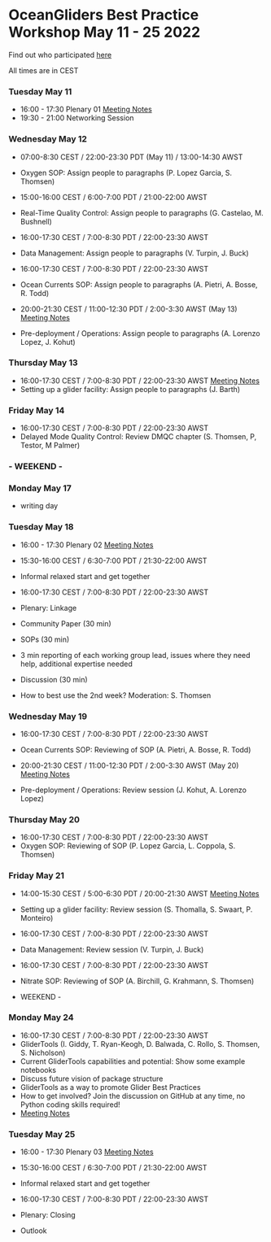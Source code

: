 # OceanGliders Best Practice Workshop May 11 - 25 2022

Find out who participated [here](https://github.com/OceanGlidersCommunity/meeting_notes/blob/main/2021/Check-In%20-%20Introduction.pdf)

All times are in CEST

### Tuesday May 11 
- 16:00 - 17:30 Plenary 01 [Meeting Notes](https://github.com/OceanGlidersCommunity/meeting_notes/blob/main/2021/2021_05_11_plenary_01.md)
- 19:30 - 21:00 Networking Session

### Wednesday May 12 
- 07:00-8:30 CEST / 22:00-23:30 PDT (May 11) / 13:00-14:30 AWST
- Oxygen SOP: Assign people to paragraphs (P. Lopez Garcia, S. Thomsen)

- 15:00-16:00 CEST / 6:00-7:00 PDT / 21:00-22:00 AWST
- Real-Time Quality Control: Assign people to paragraphs (G. Castelao, M. Bushnell)

- 16:00-17:30 CEST / 7:00-8:30 PDT / 22:00-23:30 AWST
- Data Management: Assign people to paragraphs (V. Turpin, J. Buck)

- 16:00-17:30 CEST / 7:00-8:30 PDT / 22:00-23:30 AWST
- Ocean Currents SOP: Assign people to paragraphs (A. Pietri, A. Bosse, R. Todd)

- 20:00-21:30 CEST / 11:00-12:30 PDT / 2:00-3:30 AWST (May 13) [Meeting Notes](2021_05_12_pre_deployment.md)
- Pre-deployment / Operations: Assign people to paragraphs (A. Lorenzo Lopez, J. Kohut) 		

### Thursday May 13 
- 16:00-17:30 CEST / 7:00-8:30 PDT / 22:00-23:30 AWST [Meeting Notes](2021_05_13_setting_up_glider_facility.md)
- Setting up a glider facility: Assign people to paragraphs (J. Barth)
  
### Friday May 14 
- 16:00-17:30 CEST  / 7:00-8:30 PDT / 22:00-23:30 AWST
- Delayed Mode Quality Control: Review DMQC chapter (S. Thomsen, P, Testor, M Palmer)

### **- WEEKEND -** 

### Monday May 17 
- writing day

### Tuesday May 18
- 16:00 - 17:30 Plenary 02 [Meeting Notes](https://github.com/OceanGlidersCommunity/meeting_notes/blob/main/2021/2021_05_18_plenary_02.md)
- 15:30-16:00 CEST / 6:30-7:00 PDT / 21:30-22:00 AWST 
- Informal relaxed start and get together

- 16:00-17:30 CEST / 7:00-8:30 PDT / 22:00-23:30 AWST
- Plenary: Linkage
- Community Paper (30 min)
- SOPs (30 min)
- 3 min reporting of each working group lead, issues where they need help, additional expertise needed
	
- Discussion (30 min)
- How to best use the 2nd week? Moderation: S. Thomsen


### Wednesday May 19
- 16:00-17:30 CEST / 7:00-8:30 PDT / 22:00-23:30 AWST
- Ocean Currents SOP: Reviewing of SOP (A. Pietri, A. Bosse, R. Todd)
	
- 20:00-21:30 CEST / 11:00-12:30 PDT / 2:00-3:30 AWST (May 20) [Meeting Notes](2021_05_12_pre_deployment.md)
- Pre-deployment / Operations: Review session (J. Kohut, A. Lorenzo Lopez)

### Thursday May 20
- 16:00-17:30 CEST / 7:00-8:30 PDT / 22:00-23:30 AWST
- Oxygen SOP: Reviewing of SOP (P. Lopez Garcia, L. Coppola, S. Thomsen)


### Friday May 21
- 14:00-15:30 CEST / 5:00-6:30 PDT / 20:00-21:30 AWST [Meeting Notes](2021_05_13_setting_up_glider_facility.md)
- Setting up a glider facility: Review session (S. Thomalla, S. Swaart, P. Monteiro)

- 16:00-17:30 CEST / 7:00-8:30 PDT / 22:00-23:30 AWST
- Data Management: Review session (V. Turpin, J. Buck)

- 16:00-17:30 CEST / 7:00-8:30 PDT / 22:00-23:30 AWST
- Nitrate SOP: Reviewing of SOP (A. Birchill, G. Krahmann, S. Thomsen)

- WEEKEND - 

### Monday May 24
- 16:00-17:30 CEST / 7:00-8:30 PDT / 22:00-23:30 AWST
- GliderTools (I. Giddy, T. Ryan-Keogh, D. Balwada, C. Rollo, S. Thomsen, S. Nicholson)
- Current GliderTools capabilities and potential: Show some example notebooks 
- Discuss future vision of package structure
- GliderTools as a way to promote Glider Best Practices
- How to get involved? Join the discussion on GitHub at any time, no Python coding skills required!
- [Meeting Notes](https://github.com/OceanGlidersCommunity/meeting_notes/blob/main/2021/2021_05_24_glidertools.md)


### Tuesday May 25 
- 16:00 - 17:30 Plenary 03 [Meeting Notes](https://github.com/OceanGlidersCommunity/meeting_notes/blob/main/2021/2021_05_25_plenary_03.md)

- 15:30-16:00 CEST / 6:30-7:00 PDT / 21:30-22:00 AWST
- Informal relaxed start and get together

- 16:00-17:30 CEST / 7:00-8:30 PDT / 22:00-23:30 AWST
- Plenary: Closing 
- Outlook 
	






